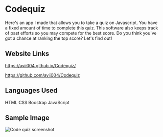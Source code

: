 # Codequiz
Here's an app I made that allows you to take a quiz on Javascript. You have a fixed amount of time to complete this quiz. This software also keeps track of past efforts so you may compete for the best score. Do you think you've got a chance at ranking the top score? Let's find out!

## Website Links

 https://avii004.github.io/Codequiz/
 
 https://github.com/avii004/Codequiz
 
## Languages Used
HTML
CSS
Boostrap
JavaScript
## Sample Image
![Code quiz screenshot](https://user-images.githubusercontent.com/100546819/173927995-82f353a4-003e-4b96-bbff-90f7b85dd629.png)

